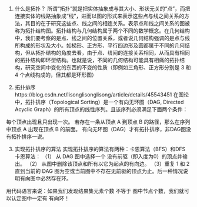 1. 什么是拓扑？
所谓“拓扑”就是把实体抽象成与其大小、形状无关的“点”，而把连接实体的线路抽象成“线”，进而以图的形式来表示这些点与线之间关系的方法，其目的在于研究这些点、线之间的相连关系。表示点和线之间关系的图被称为拓扑结构图。拓扑结构与几何结构属于两个不同的数学概念。在几何结构中，我们要考察的是点、线之间的位置关系，或者说几何结构强调的是点与线所构成的形状及大小。如梯形、正方形、平行四边形及圆都属于不同的几何结构，但从拓扑结构的角度去看，由于点、线间的连接关系相同，从而具有相同的拓扑结构即环型结构。也就是说，不同的几何结构可能具有相痛的拓扑结构，研究空间中变化的东西的不变的性质（即例如三角形、正方形分别是 3 和 4 个点线构成的，但其都是环形图）

2. 拓扑排序https://blog.csdn.net/lisonglisonglisong/article/details/45543451
在图论中，拓扑排序（Topological Sorting）是一个有向无环图（DAG, Directed Acyclic Graph）的所有顶点的线性序列。且该序列必须满足下面两个条件：

每个顶点出现且只出现一次。
若存在一条从顶点 A 到顶点 B 的路径，那么在序列中顶点 A 出现在顶点 B 的前面。
有向无环图（DAG）才有拓扑排序，非DAG图没有拓扑排序一说。

3. 实现拓扑排序的算法
实现拓扑排序的算法有两种：卡恩算法（BFS）和DFS
卡恩算法：
（1） 从 DAG 图中选择一个 没有前驱（即入度为0）的顶点并输出。
（2） 从图中删除该顶点和所有以它为起点的有向边。
（3）重复 1 和 2 直到当前的 DAG 图为空或当前图中不存在无前驱的顶点为止。后一种情况说明有向图中必然存在环。

用代码语言来说：如果我们发现结果集元素个数 不等于 图中节点个数，我们就可以认定图中一定有 有向环！

